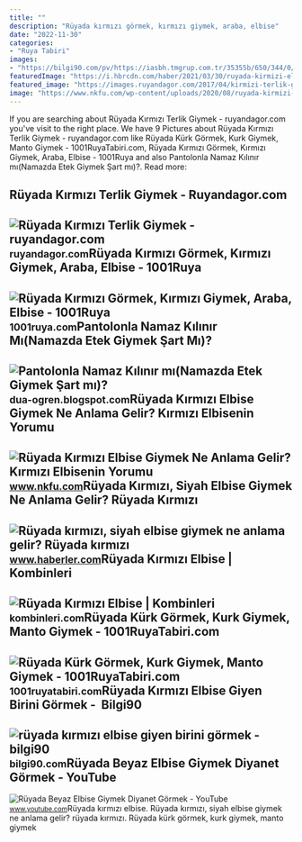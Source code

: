```yaml
---
title: ""
description: "Rüyada kırmızı görmek, kırmızı giymek, araba, elbise"
date: "2022-11-30"
categories:
- "Ruya Tabiri"
images:
- "https://bilgi90.com/pv/https://iasbh.tmgrup.com.tr/35355b/650/344/0/97/724/477%3Fu%3Dhttps://isbh.tmgrup.com.tr/sbh/2022/04/25/ruyada-kirmizi-elbise-giymek-ne-anlama-gelir-ruyada-kendinin-veya-baska-birinin-kirmizi-elbise-giydigini-gorme-1650889144014.jpg"
featuredImage: "https://i.hbrcdn.com/haber/2021/03/30/ruyada-kirmizi-elbise-giyen-birini-gormek-ne-14029602_1907_amp.jpg"
featured_image: "https://images.ruyandagor.com/2017/04/kirmizi-terlik-giymek-0126.jpg"
image: "https://www.nkfu.com/wp-content/uploads/2020/08/ruyada-kirmizi-elbise.jpg"
---
```


If you are searching about Rüyada Kırmızı Terlik Giymek - ruyandagor.com you've visit to the right place. We have 9 Pictures about Rüyada Kırmızı Terlik Giymek - ruyandagor.com like Rüyada Kürk Görmek, Kurk Giymek, Manto Giymek - 1001RuyaTabiri.com, Rüyada Kırmızı Görmek, Kırmızı Giymek, Araba, Elbise - 1001Ruya and also Pantolonla Namaz Kılınır mı(Namazda Etek Giymek Şart mı)?. Read more:

Rüyada Kırmızı Terlik Giymek - Ruyandagor.com
---------------------------------------------

 ![Rüyada Kırmızı Terlik Giymek - ruyandagor.com](https://images.ruyandagor.com/2017/04/kirmizi-terlik-giymek-0126.jpg) <small>ruyandagor.com</small>Rüyada Kırmızı Görmek, Kırmızı Giymek, Araba, Elbise - 1001Ruya
---------------------------------------------------------------

 ![Rüyada Kırmızı Görmek, Kırmızı Giymek, Araba, Elbise - 1001Ruya](https://1001ruya.com/wp-content/uploads/Ruyada-kirmizi-gormek-kirmizi-Giymek-ruyada-kirmizi-araba-gormek-ne-demek-kirmiz-Elbise-Gormek-diyanet-768x432.jpg) <small>1001ruya.com</small>Pantolonla Namaz Kılınır Mı(Namazda Etek Giymek Şart Mı)?
---------------------------------------------------------

 ![Pantolonla Namaz Kılınır mı(Namazda Etek Giymek Şart mı)?](http://2.bp.blogspot.com/-Bb9DM-NfS7Q/VLlg-d5a00I/AAAAAAAAB7M/REaVpCitOPs/s1600/Müslüman-Bir-Kadın-Pantolon-ile-Namaz-Kılabilir-mi.jpg) <small>dua-ogren.blogspot.com</small>Rüyada Kırmızı Elbise Giymek Ne Anlama Gelir? Kırmızı Elbisenin Yorumu
----------------------------------------------------------------------

 ![Rüyada Kırmızı Elbise Giymek Ne Anlama Gelir? Kırmızı Elbisenin Yorumu](https://www.nkfu.com/wp-content/uploads/2020/08/ruyada-kirmizi-elbise.jpg) <small>www.nkfu.com</small>Rüyada Kırmızı, Siyah Elbise Giymek Ne Anlama Gelir? Rüyada Kırmızı
-------------------------------------------------------------------

 ![Rüyada kırmızı, siyah elbise giymek ne anlama gelir? Rüyada kırmızı](https://i.hbrcdn.com/haber/2021/03/30/ruyada-kirmizi-elbise-giyen-birini-gormek-ne-14029602_1907_amp.jpg) <small>www.haberler.com</small>Rüyada Kırmızı Elbise | Kombinleri
----------------------------------

 ![Rüyada Kırmızı Elbise | Kombinleri](https://kombinleri.com/wp-content/uploads/2019/04/7.jpeg) <small>kombinleri.com</small>Rüyada Kürk Görmek, Kurk Giymek, Manto Giymek - 1001RuyaTabiri.com
------------------------------------------------------------------

 ![Rüyada Kürk Görmek, Kurk Giymek, Manto Giymek - 1001RuyaTabiri.com](https://1001ruyatabiri.com/wp-content/uploads/2020/11/Ruyada-Kurk-Gormek-Kurk-Giymek-Manto-Giymek-1001ruyatabiri-diyanet.jpg) <small>1001ruyatabiri.com</small>Rüyada Kırmızı Elbise Giyen Birini Görmek - ️ Bilgi90
-----------------------------------------------------

 ![rüyada kırmızı elbise giyen birini görmek - ️ bilgi90](https://bilgi90.com/pv/https://iasbh.tmgrup.com.tr/35355b/650/344/0/97/724/477%3Fu%3Dhttps://isbh.tmgrup.com.tr/sbh/2022/04/25/ruyada-kirmizi-elbise-giymek-ne-anlama-gelir-ruyada-kendinin-veya-baska-birinin-kirmizi-elbise-giydigini-gorme-1650889144014.jpg) <small>bilgi90.com</small>Rüyada Beyaz Elbise Giymek Diyanet Görmek - YouTube
---------------------------------------------------

 ![Rüyada Beyaz Elbise Giymek Diyanet Görmek - YouTube](https://i.ytimg.com/vi/SL7F_A7KfW0/maxresdefault.jpg) <small>www.youtube.com</small>Rüyada kırmızı elbise. Rüyada kırmızı, siyah elbise giymek ne anlama gelir? rüyada kırmızı. Rüyada kürk görmek, kurk giymek, manto giymek
